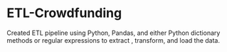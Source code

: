 # ETL-Crowdfunding
Created ETL pipeline using Python, Pandas, and either Python dictionary methods or regular expressions to extract , transform, and load the data.
